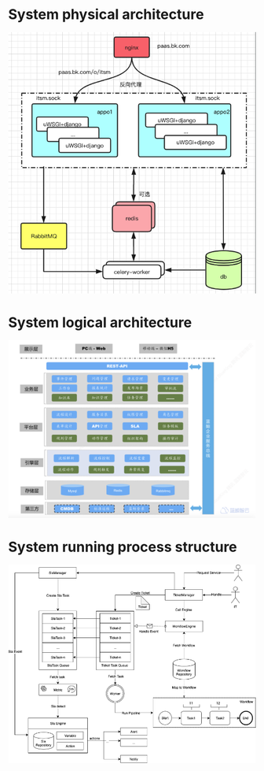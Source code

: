 # System physical architecture

![-w2020](../assets/图片5.png)

# System logical architecture

![-w2020](../assets/framework.png)

# System running process structure
![-w2020](../assets/flow-main.png)
